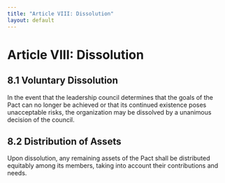 ```yaml
---
title: "Article VIII: Dissolution"
layout: default
---
```

# Article VIII: Dissolution

## 8.1 Voluntary Dissolution

In the event that the leadership council determines that the goals of the Pact can no longer be achieved or that its continued existence poses unacceptable risks, the organization may be dissolved by a unanimous decision of the council.

## 8.2 Distribution of Assets

Upon dissolution, any remaining assets of the Pact shall be distributed equitably among its members, taking into account their contributions and needs.
